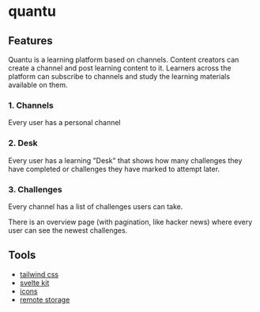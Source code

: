 # quantu

## Features

Quantu is a learning platform based on channels. Content creators can create a channel and post learning content to it. Learners across the platform can subscribe to channels and study the learning materials available on them.

### 1. Channels

Every user has a personal channel

### 2. Desk

Every user has a learning "Desk" that shows how many challenges they have completed or challenges they have marked to attempt later.

### 3. Challenges

Every channel has a list of challenges users can take.

There is an overview page (with pagination, like hacker news) where every user can see the newest challenges.


## Tools

- [tailwind css](https://tailwindcss.com/docs)
- [svelte kit](https://kit.svelte.dev/docs)
- [icons](https://svelte-icons.vercel.app/)
- [remote storage](https://remotestorage.io/)
